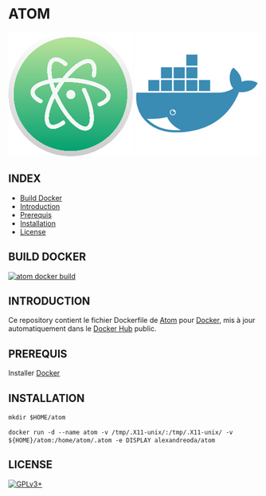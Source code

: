 # ATOM

![atom](https://raw.githubusercontent.com/oda-alexandre/atom/master/logo-atom.png) ![docker](https://raw.githubusercontent.com/oda-alexandre/atom/master/logo-docker.png)


## INDEX

- [Build Docker](#BUILD)
- [Introduction](#INTRODUCTION)
- [Prerequis](#PREREQUIS)
- [Installation](#INSTALLATION)
- [License](#LICENSE)


## BUILD DOCKER

[![atom docker build](https://img.shields.io/docker/build/alexandreoda/atom.svg)](https://hub.docker.com/r/alexandreoda/atom)


## INTRODUCTION

Ce repository contient le fichier Dockerfile de [Atom](https://atom.io/) pour [Docker](https://www.docker.com), mis à jour automatiquement dans le [Docker Hub](https://hub.docker.com/r/alexandreoda/atom/) public.


## PREREQUIS

Installer [Docker](https://www.docker.com)


## INSTALLATION

```
mkdir $HOME/atom
```
```
docker run -d --name atom -v /tmp/.X11-unix/:/tmp/.X11-unix/ -v ${HOME}/atom:/home/atom/.atom -e DISPLAY alexandreoda/atom
```


## LICENSE

[![GPLv3+](http://gplv3.fsf.org/gplv3-127x51.png)](https://github.com/oda-alexandre/atom/blob/master/LICENSE)
